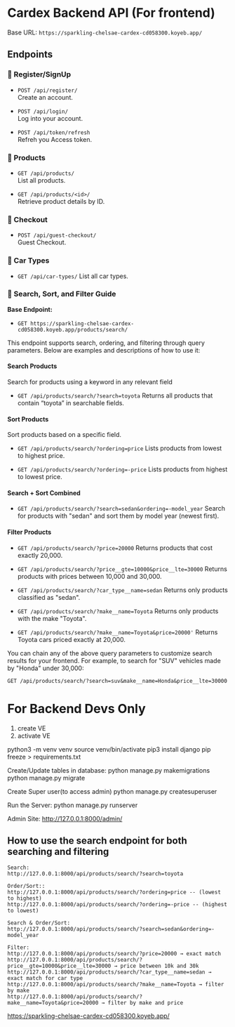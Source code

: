 # Cardex Backend API (For frontend)

Base URL: `https://sparkling-chelsae-cardex-cd058300.koyeb.app/`

## Endpoints

### 🔹 Register/SignUp

- `POST /api/register/`  
  Create an account.

- `POST /api/login/`  
  Log into your account.

- `POST /api/token/refresh`  
  Refreh you Access token.

### 🔹 Products

- `GET /api/products/`  
  List all products.

- `GET /api/products/<id>/`  
  Retrieve product details by ID.

### 🔹 Checkout

- `POST /api/guest-checkout/`  
  Guest Checkout.

### 🔹 Car Types

- `GET /api/car-types/`
  List all car types.


### 🔹 Search, Sort, and Filter Guide

**Base Endpoint:**
- `GET https://sparkling-chelsae-cardex-cd058300.koyeb.app/products/search/`

This endpoint supports search, ordering, and filtering through query parameters. Below are examples and descriptions of how to use it:


####  Search Products

Search for products using a keyword in any relevant field

- `GET /api/products/search/?search=toyota`
  Returns all products that contain “toyota” in searchable fields.


####  Sort Products

Sort products based on a specific field.

- `GET /api/products/search/?ordering=price`
  Lists products from lowest to highest price.

- `GET /api/products/search/?ordering=-price`
  Lists products from highest to lowest price.


####  Search + Sort Combined

- `GET /api/products/search/?search=sedan&ordering=-model_year`
  Search for products with "sedan" and sort them by model year (newest first).


####  Filter Products

- `GET /api/products/search/?price=20000`
  Returns products that cost exactly 20,000.

- `GET /api/products/search/?price__gte=10000&price__lte=30000`
  Returns products with prices between 10,000 and 30,000.

- `GET /api/products/search/?car_type__name=sedan`
  Returns only products classified as "sedan".

- `GET /api/products/search/?make__name=Toyota`
  Returns only products with the make "Toyota".

- `GET /api/products/search/?make__name=Toyota&price=20000'`
  Returns Toyota cars priced exactly at 20,000.


You can chain any of the above query parameters to customize search results for your frontend. For example, to search for "SUV" vehicles made by "Honda" under 30,000:

`GET /api/products/search/?search=suv&make__name=Honda&price__lte=30000`





# For Backend Devs Only

1. create VE
2. activate VE


python3 -m venv venv 
source venv/bin/activate 
pip3 install django
pip freeze > requirements.txt

Create/Update tables in database:
    python manage.py makemigrations
    python manage.py migrate


Create Super user(to access admin)
    python manage.py createsuperuser

Run the Server:
    python manage.py runserver

Admin Site:
    http://127.0.0.1:8000/admin/


## How to use the search endpoint for both searching and filtering

    Search:
    http://127.0.0.1:8000/api/products/search/?search=toyota
    
    Order/Sort::
    http://127.0.0.1:8000/api/products/search/?ordering=price -- (lowest to highest)
    http://127.0.0.1:8000/api/products/search/?ordering=-price -- (highest to lowest)
    
    Search & Order/Sort:
    http://127.0.0.1:8000/api/products/search/?search=sedan&ordering=-model_year

    Filter:
    http://127.0.0.1:8000/api/products/search/?price=20000 → exact match
    http://127.0.0.1:8000/api/products/search/?price__gte=10000&price__lte=30000 → price between 10k and 30k
    http://127.0.0.1:8000/api/products/search/?car_type__name=sedan → exact match for car type
    http://127.0.0.1:8000/api/products/search/?make__name=Toyota → filter by make
    http://127.0.0.1:8000/api/products/search/?make__name=Toyota&price=20000 → filter by make and price

https://sparkling-chelsae-cardex-cd058300.koyeb.app/